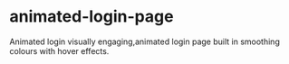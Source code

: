 # animated-login-page
Animated login visually engaging,animated login page built in smoothing colours with hover effects.
